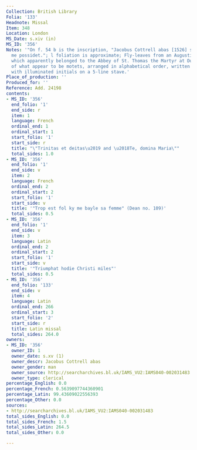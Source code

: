 ```yaml
---
Collection: British Library
Folia: '133'
Headnote: Missal
Item: 348
Location: London
MS_Date: s.xiv (in)
MS_ID: '356'
Notes: '"On f. 54 b is the inscription, "Jacobus Cottrell abas [1526] sancti thome
  me possidet."; l foliation is approximate; Fly-leaves from an Augustinian Missal,
  which apparently belonged to the Abbey of St. Thomas the Martyr at Dublin. Fragments
  of what appear to be motets, arranged in alphabetical order, written in long lines
  with illuminated initials on a 5-line stave.'
Place_of_production: ''
Produced_for: ''
Reference: Add. 24198
contents:
- MS_ID: '356'
  end_folio: '1'
  end_side: r
  item: 1
  language: French
  ordinal_end: 1
  ordinal_start: 1
  start_folio: '1'
  start_side: r
  title: "\"Trinitas et deitas\u2019 and \u2018Te, domina Maria\""
  total_sides: 1.0
- MS_ID: '356'
  end_folio: '1'
  end_side: v
  item: 2
  language: French
  ordinal_end: 2
  ordinal_start: 2
  start_folio: '1'
  start_side: v
  title: '"Trop est fol ky me bayle sa femme" (Dean no. 109)'
  total_sides: 0.5
- MS_ID: '356'
  end_folio: '1'
  end_side: v
  item: 3
  language: Latin
  ordinal_end: 2
  ordinal_start: 2
  start_folio: '1'
  start_side: v
  title: '"Triumphat hodie Christi miles"'
  total_sides: 0.5
- MS_ID: '356'
  end_folio: '133'
  end_side: v
  item: 4
  language: Latin
  ordinal_end: 266
  ordinal_start: 3
  start_folio: '2'
  start_side: r
  title: Latin missal
  total_sides: 264.0
owners:
- MS_ID: '356'
  owner_ID: 1
  owner_date: s.xv (1)
  owner_descr: Jacobus Cottrell abas
  owner_gender: man
  owner_source: http://searcharchives.bl.uk/IAMS_VU2:IAMS040-002031483
  owner_type: clerical
percentage_English: 0.0
percentage_French: 0.5639097744360901
percentage_Latin: 99.43609022556393
percentage_Other: 0.0
sources:
- http://searcharchives.bl.uk/IAMS_VU2:IAMS040-002031483
total_sides_English: 0.0
total_sides_French: 1.5
total_sides_Latin: 264.5
total_sides_Other: 0.0

---
```

